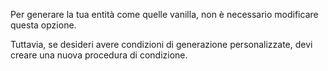 Per generare la tua entità come quelle vanilla, non è necessario modificare questa opzione.

Tuttavia, se desideri avere condizioni di generazione personalizzate, devi creare una nuova procedura di condizione.